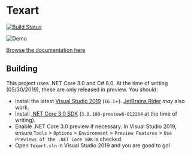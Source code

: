 # Texart

[![Build Status](https://dev.azure.com/Texart/Texart/_apis/build/status/Texart.Texart?branchName=master)](https://dev.azure.com/Texart/Texart/_build/latest?definitionId=1&branchName=master)

![Demo](/doc/demo.gif)

[Browse the documentation here](doc/index.md)

## Building

This project uses .NET Core 3.0 and C# 8.0. At the time of writing (05/30/2019), these are only released in preview. You should:

* Install the latest [Visual Studio 2019](https://visualstudio.microsoft.com/downloads/) (`16.1`+). [JetBrains Rider](https://www.jetbrains.com/rider/) _may_ also work.
* Install [.NET Core 3.0 SDK](https://dotnet.microsoft.com/download/dotnet-core/3.0) (`3.0.100-preview6-012264` at the time of writing).
* Enable .NET Core 3.0 preview if necessary. In Visual Studio 2019, ensure `Tools` > `Options` > `Environment` > `Preview Features` > `Use Previews of the .NET Core SDK` is checked.
* Open `Texart.sln` in Visual Studio 2019 and you are good to go!
